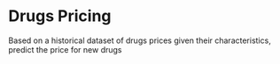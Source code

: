 # Drugs Pricing
Based on a historical dataset of drugs prices given their characteristics, predict the price for new drugs
